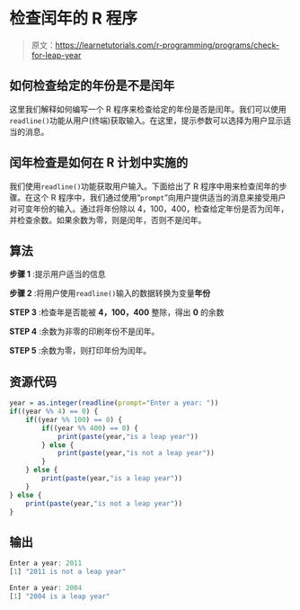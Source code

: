 # 检查闰年的 R 程序

> 原文：<https://learnetutorials.com/r-programming/programs/check-for-leap-year>

## 如何检查给定的年份是不是闰年

这里我们解释如何编写一个 R 程序来检查给定的年份是否是闰年。我们可以使用`readline()`功能从用户(终端)获取输入。在这里，提示参数可以选择为用户显示适当的消息。

## 闰年检查是如何在 R 计划中实施的

我们使用`readline()`功能获取用户输入。下面给出了 R 程序中用来检查闰年的步骤。在这个 R 程序中，我们通过使用“`prompt`”向用户提供适当的消息来接受用户对可变年份的输入。通过将年份除以 4，100，400，检查给定年份是否为闰年，并检查余数。如果余数为零，则是闰年，否则不是闰年。

## 算法

**步骤 1** :提示用户适当的信息

**步骤 2** :将用户使用`readline()`输入的数据转换为变量**年份**

**STEP 3** :检查年是否能被 **4，100，400** 整除，得出 **0** 的余数

**STEP 4** :余数为非零的印刷年份不是闰年。

**STEP 5** :余数为零，则打印年份为闰年。

## 资源代码

```r
year = as.integer(readline(prompt="Enter a year: "))
if((year %% 4) == 0) {
    if((year %% 100) == 0) {
        if((year %% 400) == 0) {
            print(paste(year,"is a leap year"))
        } else {
            print(paste(year,"is not a leap year"))
        }
    } else {
        print(paste(year,"is a leap year"))
    }
} else {
    print(paste(year,"is not a leap year"))
}

```

## 输出

```r
Enter a year: 2011
[1] "2011 is not a leap year"

Enter a year: 2004
[1] "2004 is a leap year"
```